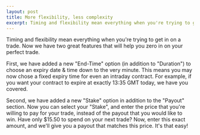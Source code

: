 ```yaml
---
layout: post
title: More flexibility, less complexity
excerpt: Timing and flexibility mean everything when you're trying to get in on a trade. Now we have two great features that will help you zero in on your perfect trade.
---
```


Timing and flexibility mean everything when you're trying to get in on a trade. Now we have two great features that will help you zero in on your perfect trade.

First, we have added a new "End-Time" option (in addition to "Duration") to choose an expiry date & time down to the very minute. This means you may now chose a fixed expiry time for even an intraday contract. For example, if you want your contract to expire at exactly 13:35 GMT today, we have you covered.

Second, we have added a new "Stake" option in addition to the "Payout" section. Now you can select your "Stake", and enter the price that you're willing to pay for your trade, instead of the payout that you would like to win. Have only $15.50 to spend on your next trade? Now, enter this exact amount, and we'll give you a payout that matches this price. It's that easy!
